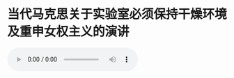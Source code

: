 # 当代马克思关于实验室必须保持干燥环境及重申女权主义的演讲

<audio controls>
    <source :src="$withBase('/audios/当代马克思关于实验室必须保持干燥环境及重申女权主义的演讲.m4a')" type='audio/mpeg'>
</audio>